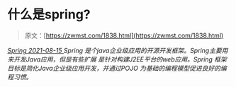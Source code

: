 <!--yml
category: 未分类
date: 0001-01-01 00:00:00
-->

# 什么是spring?

> 原文：[https://zwmst.com/1838.html](https://zwmst.com/1838.html)

   [ *Spring* ](https://zwmst.com/spring)*[ <time datetime="2021-08-15T16:40:03+08:00"> 2021-08-15 </time> ](https://zwmst.com/1838.html)  Spring 是个java企业级应用的开源开发框架。Spring主要用来开发Java应用，但是有些扩展 是针对构建J2EE平台的web应用。Spring 框架目标是简化Java企业级应用开发，并通过POJO 为基础的编程模型促进良好的编程习惯。*